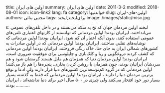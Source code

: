 title: اولین های ایران
summary: اولین های ایران
date: 2011-3-2
modified: 2018-08-01
icon:  icon-link2
lang: fa
category: خواندنیها
slug: اولین-های-ایران
authors: مجتبی بنائی
tags: برای‌لبخند,لبخند
image: /images/static/misc.jpg

s: لبخند اولین مردمان جهان که نخ به سکه می‌بستند و در داخل تلفن‌های عمومی می‌انداختند، ایرانیان بودند!    اولین مردمانی که توانستند از کارتهای اعتباری تلفن‌های عمومی استفاده کنند، بدون آنکه اعتبار آن کم شود، ایرانیان بودند!    اولین مردمانی که نوشابه‌های تقلبی ساختند، ایرانیان بودند!    اولین مردمانی که در اولین صادرات به کشورهای شمالی ایران به جای حنا، خاک رنگی فروختند، ایرانیان بودند!    اولین مردمانی که کشف کردند دروغگویی و ریا و کلک‌بازی و چاپلوسی برای موفقیت ضروری است، ایرانیان بودند!    اولین مردمان دنیا که همزمان هم مایل هستند گرمشان شود و هم سردشان ایرانیان بودند، چون همزمان با روشن کردن بخاری، پنجره‌ها را هم باز می‌کنند!    اولین مردمانی که در گروه کم‌توسعه‌ترین کشورهای دنیا قرار دارند ولی ادعا و توقع برترین مردمان دنیا را دارند ، ایرانیان بودند!    اولین مردمانی که فقط به گذشته بسیار بسیار دور خود افتخار می‌کنند ولی چیزی در ۵۰۰ سال اخیر برای دنیا نداشته‌اند ، ایرانیان بودند     ………..